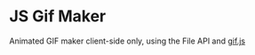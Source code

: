 # JS Gif Maker

Animated GIF maker client-side only, using the File API and
[gif.js](http://jnordberg.github.io/gif.js/)
